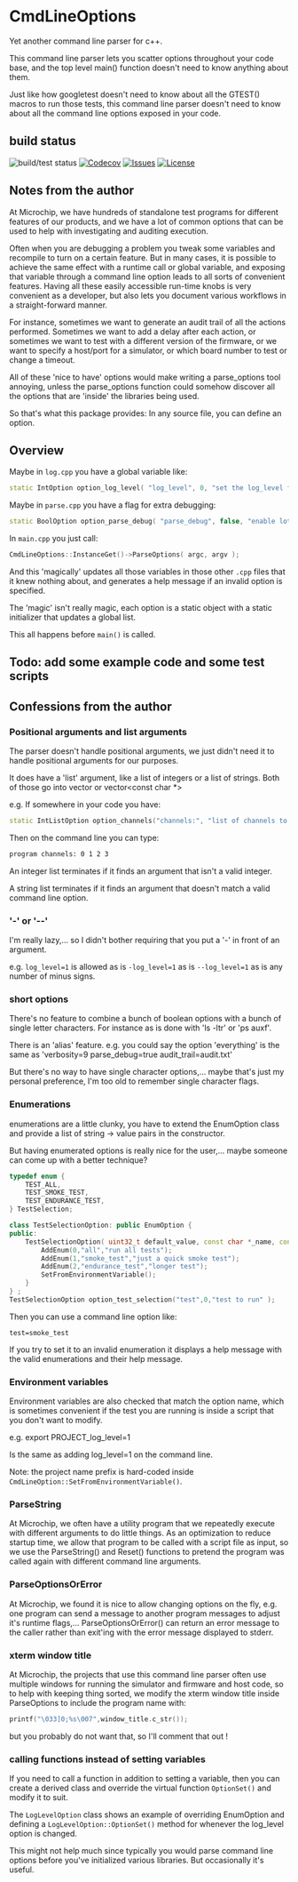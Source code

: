 # CmdLineOptions
Yet another command line parser for c++.

This command line parser lets you scatter options throughout your code base, and the top level main() function doesn't need to know anything about them.

Just like how googletest doesn't need to know about all the GTEST() macros to run those tests, this command line parser doesn't need to know about all the command line options exposed in your code.

## build status

![build/test status](https://github.com/byronwatt/CmdLineOptions/actions/workflows/c-cpp.yml/badge.svg)
[![Codecov](https://codecov.io/gh/byronwatt/CmdLineOptions/coverage.svg?branch=main)](https://codecov.io/gh/byronwatt/CmdLineOptions/branch/main)
[![Issues](https://github.com/byronwatt/CmdLineOptions/issues)](https://codecov.io/gh/github/issues/:user/:repo)
[![License](https://github.com/byronwatt/CmdLineOptions/blob/main/LICENSE)](/bower/l/:packageName)


## Notes from the author 

At Microchip, we have hundreds of standalone test programs for different features of our products, and we have a lot of common options that can be used to help with investigating and auditing execution.  

Often when you are debugging a problem you tweak some variables and recompile to turn on a certain feature.  But in many cases, it is possible to achieve the same effect with a runtime call or global variable, and exposing that variable through a command line option leads to all sorts of convenient features.  Having all these easily accessible run-time knobs is very convenient as a developer, but also lets you document various workflows in a straight-forward manner.

For instance, sometimes we want to generate an audit trail of all the actions performed. Sometimes we want to add a delay after each action, or sometimes we want to test with a different version of the firmware, or we want to specify a host/port for a simulator, or which board number to test or change a timeout.

All of these 'nice to have' options would make writing a parse_options tool annoying, unless the parse_options function could somehow discover all the options that are 'inside' the libraries being used.

So that's what this package provides: In any source file, you can define an option.

## Overview 

Maybe in `log.cpp` you have a global variable like:
```c++
static IntOption option_log_level( "log_level", 0, "set the log_level from 0..9" );
```

Maybe in `parse.cpp` you have a flag for extra debugging:
```c++
static BoolOption option_parse_debug( "parse_debug", false, "enable lots of debugging for the parser" );
```

In `main.cpp` you just call:
```c++
CmdLineOptions::InstanceGet()->ParseOptions( argc, argv );
```
And this 'magically' updates all those variables in those other `.cpp` files that it knew nothing about, and generates a help message if an invalid option is specified.

The 'magic' isn't really magic, each option is a static object with a static initializer that updates a global list.

This all happens before `main()` is called.

## Todo: add some example code and some test scripts

## Confessions from the author

### Positional arguments and list arguments

The parser doesn't handle positional arguments, we just didn't need it to handle positional arguments for our purposes.

It does have a 'list' argument, like a list of integers or a list of strings.  Both of those go into vector<int> or vector<const char *>

e.g. If somewhere in your code you have:

```c++
static IntListOption option_channels("channels:", "list of channels to use");
```
Then on the command line you can type:
```bash
program channels: 0 1 2 3
```

An integer list terminates if it finds an argument that isn't a valid integer.

A string list terminates if it finds an argument that doesn't match a valid command line option.

### '-' or '--'

I'm really lazy,... so I didn't bother requiring that you put a '-' in front of an argument.

e.g.  `log_level=1` is allowed as is `-log_level=1` as is `--log_level=1` as is any number of minus signs.

### short options

There's no feature to combine a bunch of boolean options with a bunch of single letter characters.  For instance as is done with 'ls -ltr' or 'ps auxf'.

There is an 'alias' feature.  e.g. you could say the option 'everything' is the same as 'verbosity=9 parse_debug=true audit_trail=audit.txt' 

But there's no way to have single character options,... maybe that's just my personal preference, I'm too old to remember single character flags.

### Enumerations

enumerations are a little clunky, you have to extend the EnumOption class and provide a list of string -> value pairs in the constructor.

But having enumerated options is really nice for the user,... maybe someone can come up with a better technique?

```c++
typedef enum {
    TEST_ALL,
    TEST_SMOKE_TEST,
    TEST_ENDURANCE_TEST,
} TestSelection;

class TestSelectionOption: public EnumOption {
public:
    TestSelectionOption( uint32_t default_value, const char *_name, const char *_usage_message ) : EnumOption(default_value,_name,_usage_message) {
        AddEnum(0,"all","run all tests");
        AddEnum(1,"smoke_test","just a quick smoke test");
        AddEnum(2,"endurance_test","longer test");
        SetFromEnvironmentVariable();
    }
} ;
TestSelectionOption option_test_selection("test",0,"test to run" );
```

Then you can use a command line option like:
```
test=smoke_test
```
If you try to set it to an invalid enumeration it displays a help message with the valid enumerations and their help message.


### Environment variables

Environment variables are also checked that match the option name, which is sometimes convenient if the test you are running is inside a script that you don't want to modify.

e.g. export PROJECT_log_level=1

Is the same as adding log_level=1 on the command line.
    
Note: the project name prefix is hard-coded inside `CmdLineOption::SetFromEnvironmentVariable()`.

### ParseString

At Microchip, we often have a utility program that we repeatedly execute with different arguments to do little things.  As an optimization to reduce startup time, we allow that program to be called with a script file as input, so we use the ParseString() and Reset() functions to pretend the program was called again with different command line arguments.

### ParseOptionsOrError

At Microchip, we found it is nice to allow changing options on the fly, e.g. one program can send a message to another program messages to adjust it's runtime flags,...  ParseOptionsOrError() can return an error message to the caller rather than exit'ing with the error message displayed to stderr. 

### xterm window title

At Microchip, the projects that use this command line parser often use multiple windows for running the simulator and firmware and host code, so to help with keeping thing sorted, we modify the xterm window title inside ParseOptions to include the program name with:

```c++
printf("\033]0;%s\007",window_title.c_str());
```

but you probably do not want that, so I'll comment that out !

### calling functions instead of setting variables

If you need to call a function in addition to setting a variable, then you can create a derived class and override the virtual function `OptionSet()` and modify it to suit.

The `LogLevelOption` class shows an example of overriding EnumOption and defining a `LogLevelOption::OptionSet()` method for whenever the log_level option is changed.

This might not help much since typically you would parse command line options before you've initialized various libraries.  But occasionally it's useful.
